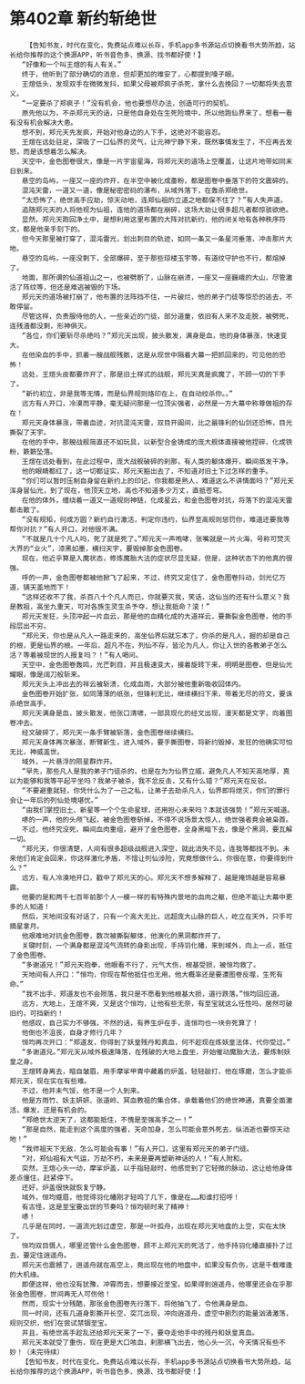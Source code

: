 # 第402章 新约斩绝世
        【告知书友，时代在变化，免费站点难以长存，手机app多书源站点切换看书大势所趋，站长给你推荐的这个换源APP，听书音色多、换源、找书都好使！】
       “好像和一个叫王煊的有人有关。”
       终于，他听到了部分确切的消息，但却更加的难安了，心都提到嗓子眼。
       王煊低头，发现双手在微微发抖，如果父母被郑疯子杀死，拿什么去挽回？一切都将失去意义。
       “一定要杀了郑疯子！”没有机会，他也要想尽办法，创造可行的契机。
       原先他以为，不杀郑元天的话，只是他自身处在生死险境中，所以他跑仙界来了，想看一看有没有机会解决大患。
       想不到，郑元天先发疯，开始对他身边的人下手，这绝对不能容忍。
       王煊在远处驻足，深吸了一口仙界的灵气，让元神宁静下来，既然事情发生了，不应再去发怒，而是该想着怎么解决。
       天空中，金色图卷很大，像是一片宇宙星海，将郑元天的道场上空覆盖，让这片地带如同末日到来。
       悬空的岛屿，一座又一座的炸开，在半空中被化成齑粉，都是图卷中垂落下的符文震碎的。
       混沌天雷，一道又一道，像是秘密密码的瀑布，从域外落下，在轰杀郑绝世。
       “太恐怖了，绝世高手应劫，惊天动地，连郑仙祖的立道之地都保不住了？”有人失声道。
       追随郑元天的人将他视为仙祖，连他的道场都在崩碎，这场大劫让很多超凡者都惊骇欲绝。
       显然，郑元天跑回净土中，是想利用这里布置的大阵对抗新约，他的闭关地有各种秩序符文，都是他亲手刻下的。
       但今天那里被打穿了，混沌雷光，划出刺目的轨迹，如同一条又一条星河垂落，冲击那片大地。
       悬空的岛屿，一座没剩下，全部爆碎，至于那些琼楼玉宇等，有道纹守护也不行，都熔掉了。
       地面，那所谓的仙道祖山之一，也被劈断了，山脉在崩溃，一座又一座巍峨的大山，尽管激活了阵纹等，但还是难逃被毁的下场。
       郑元天的道场被打崩了，他布置的法阵挡不住，一片破烂，他的弟子门徒等惊恐的逃去，不敢停留。
       尽管这样，负责服侍他的人，一些亲近的门徒，部分道童，依旧有人来不及走脱，被劈死，连残渣都没剩，形神俱灭。
       “各位，你们要斩尽杀绝吗？”郑元天出现，披头散发，满身是血，他的身体暴涨，快速变大。
       在他染血的手中，抓着一艘战舰残骸，这是从现世中隔着大幕一把抓回来的，可见他的恐怖！
       远处，王煊头皮都要炸开了，那是旧土样式的战舰，郑元天真是疯魔了，不顾一切的下手了。
       “新约初立，非是我等无情，而是仙界规则烙印在上，在自动绞杀你。。”
       远方有人开口，冷漠而平静，毫无疑问那是一位顶尖强者，必然是一方大幕中称尊做祖的存在！
       郑元天身体暴涨，带着血迹，对抗混沌天雷，双目开阖间，比之最锋利的仙剑还恐怖，目光撕裂了天宇。
       在他的手中，那艘战舰简直还不如玩具，以新型合金铸成的庞大舰体直接被他捏碎，化成铁粉，簌簌坠落。
       王煊在远处看到，在此过程中，庞大战舰破碎的刹那，有人类的躯体爆开，瞬间蒸发干净。
       他的眼睛都红了，这一切都证实，郑元天豁出去了，不知道对旧土下过怎样的重手。
       “你们可以暂时压制自身留在新约上的印记，你我都是熟人，难道这么不讲情面吗？”郑元天浑身冒仙光，到了现在，他顶天立地，高也不知道多少万丈，直抵苍穹。
       在他的体外，缠绕着一道又一道规则神链，化成星云，和金色图卷对抗，将落下的混沌天雷都击散了。
       “没有规矩，何成方圆？新约自行激活，判定你违约，仙界至高规则惩罚你，难道还要我等帮你对抗？”有人开口，对他很不满。
       “不就是几十个凡人吗，死了就是死了。”郑元天一声咆哮，张嘴就是一片火海，号称可焚灭大界的“业火”，漆黑如墨，横扫天宇，要毁掉那金色图卷。
       现在，他近乎算是入魔状态，修炼魔胎大法的症状尽显无疑，但是，这种状态下的他真的很强。
       呼的一声，金色图卷都被他掀飞了起来，不过，终究又定住了，金色图卷抖动，剑光亿万道，铺天盖地而下！
       “这样还收不了我，杀百八十个凡人而已，你就要灭我，笑话，这仙当的还有什么意义？我是教祖，高坐九重天，可对各族生灵生杀予夺，想让我抵命？滚！”
       郑元天发狂，头顶冲起一片血云，那是他的血精化成的大道祥云，要撕裂金色图卷，他的手段层出不穷。
       “郑元天，你也是从凡人一路走来的，高坐仙界后就忘本了，你杀的是凡人，掘的却是自己的根，更是仙界的根。一年后，超凡不在，列仙不存，皆沦为凡人，你让入世的各教弟子怎么活？等着被现世的人报复吗？！”有人喝问。
       天空中，金色图卷轰鸣，光芒刺目，并且极速变大，接着旋转下来，明明是图卷，但是仙光耀眼，像是阔刀般斩来。
       郑元天头上冲出去的祥云被斩溃，化成血雨，大部分被他重新吸收回体内。
       金色图卷开始扩张，如同薄薄的纸张，但锋利无比，继续横扫下来，带着无尽的符文，要诛杀绝世高手。
       郑元天满身是血，披头散发，他张口清啸，一部具现化的经文出现，漫天都是文字，向着图卷冲去。
       经文破碎了，郑元天一条手臂被斩落，金色图卷继续横扫。
       郑元天身体再次暴涨，断臂新生，进入域外，要手撕图卷，将新约毁掉，发狂的他确实可怕无比，神威盖世。
       域外，一片悬浮的陨星群炸开。
       “早先，那些凡人是我的弟子门徒杀的，也是在为为仙界立威，避免凡人不知天高地厚，真以为能够和我等平起平坐吗？我弟子被杀，我不忿反击，又有什么错？”郑元天在反驳。
       “不要避重就轻，你凭什么为了一己之私，让弟子去劫杀凡人，仙界即将熄灭，你们的罪行会让一年后的列仙处境堪忧。”
       “由我们掌控旧土、新星等一个个生命星球，还用担心未来吗？本就该强势！”郑元天喊道。
       哧的一声，他的头颅飞起，被金色图卷斩掉，不得不说场景太惊人，绝世强者竟会被枭首。
       不过，他终究没死，瞬间血肉重组，避开了金色图卷，全身黑暗下去，像是个黑洞，要瓦解一切。
       “郑元天，你很清楚，人间有很多超级战舰进入深空，就此消失不见，连我等都找不到。未来他们肯定会回来，你这样激化矛盾，不惜让列仙涉险，究竟想做什么，你很在意，你要得到什么？”
       远方，有人冷漠地开口，戳中了郑元天的心。郑元天不想多解释了，越是掩饰越是容易暴露。
       他要的是和两千七百年前那个人一模一样的有特殊内景地的血肉之躯，但绝不能让大幕中更多的人知道！
       然后，天地间没有对话了，只有一个高大无比，远超庞大山脉的巨人，屹立在天外，只手可摘星拿月。
       他艰难地对抗金色图卷，数次被撕裂躯体，他演化的黑洞都炸开了。
       关键时刻，一个满身都是混沌气流转的身影出现，手持羽化幡，来到域外，向上一点，抵住了金色图卷。
       “多谢道兄！”郑元天抱拳，他眼看不行了，元气大伤，根基受损，被恒均救了。
       天地间有人开口：“恒均，你现在帮他抵住也无用，他大概率还是要遭图卷反噬，生死有命。”
       “我不出手，郑道友也不会殒落，我只是不愿看到他根基大损，道行跌落。”恒均回应道。
       远方，大地上，王煊不爽，又是这个恒均，让他有些无奈，有至宝就这么任性吗，居然可破旧约，可挡新约！
       他感叹，自己实力不够强，不然的话，有养生炉在手，连恒均也一块夯死算了！
       他倒也不沮丧，自身才修行几年？
       恒均再次开口：“郑道友，你得到了妖皇残丹和真血，何不趁现在炼妖皇法体，代你受过。”
       “多谢道兄。”郑元天从域外极速降落，在残破的大地上盘坐，开始催动魔胎大法，要炼制妖皇之身。
       王煊转身离去，暗自皱眉，用手摩挲甲胄中藏着的炉盖，轻轻敲打，他在琢磨，怎么才能杀郑元天，现在实在有些难。
       不过，他并未气馁，他不是一个人到来。
       他是方雨竹、妖主妍妍、张道岭、冥血教祖的集合体，承载着他们的绝世神通，真要全面激活，爆发，还是有机会的。
       “郑绝世太逆天了，这都能抵住，不愧是至强高手之一！”
       “那是自然，能走到这个高度的强者，天命加身，怎么可能会意外死去，纵消逝也要惊天动地！”
       “我师祖天下无敌，怎么可能会有事！”有人开口，这里有郑元天的弟子门徒。
       “对，郑仙祖有大气运，万劫不朽，未来是要再塑新神话的人！”有人附和。
       突然，王煊心头一动，摩挲炉盖，以手指轻敲时，他感觉到了它轻微的脉动，这让给他身体差点僵住，赶紧停下。
       还好，炉盖很快就恢复宁静。
       域外，恒均蹙眉，他觉得羽化幡刚才轻鸣了几下，像是在……和谁打招呼！
       有古怪，这是至宝要出世的节奏吗？恒均顿时来了精神！
       哧！
       几乎是在同时，一道流光划过虚空，那是一叶孤舟，出现在郑元天地盘的上空，实在太快了。
       恒均双目慑人，哪里还管什么金色图卷，顾不上郑元天的死活了，他手持羽化幡直接扑了过去，要定住逍遥舟。
       郑元天也震撼了，逍遥舟就在高空上，竟出现在他的地盘中，如果没有负伤，这是千载难逢的大机缘。
       即便这样，他也没有犹豫，冲霄而去，想要接近至宝。如果得到逍遥舟，他哪里还会在乎那张金色图卷，世间再无人可伤他！
       然而，现实十分残酷，那张金色图卷先行落下，将他抽飞了，令他满身是血。
       同一时间，还有几道身影撕开长空，突兀出现，冲向逍遥舟，虚空中剧烈的能量汹涌激荡，规则交织，他们在尝试禁锢至宝。
       并且，有绝世高手趁乱还给郑元天来了一下，要夺走他手中的残丹和妖皇真血。
       郑元天本就受了重伤，现在更是大口咳血，刹那横飞出去，他心头一沉，今天情况有些不妙！（未完待续）
       【告知书友，时代在变化，免费站点难以长存，手机app多书源站点切换看书大势所趋，站长给你推荐的这个换源APP，听书音色多、换源、找书都好使！】
